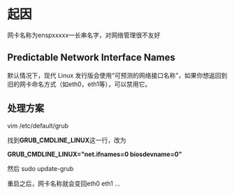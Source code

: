 # 起因
网卡名称为enspxxxxx一长串名字，对网络管理很不友好

## Predictable Network Interface Names
默认情况下，现代 Linux 发行版会使用“可预测的网络接口名称”，如果你想返回到旧的网卡命名方式（如eth0，eth1等），可以禁用它。

## 处理方案
vim /etc/default/grub

找到**GRUB_CMDLINE_LINUX**这一行，改为

**GRUB_CMDLINE_LINUX="net.ifnames=0 biosdevname=0"**

然后 sudo update-grub

重启之后，网卡名称就会变回eth0 eth1 ...
